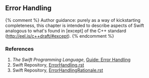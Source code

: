 ---
---

## Error Handling

{% comment %}
Author guidance: purely as a way of kickstarting completeness, this chapter
is intended to describe aspects of Swift analogous to what's found in 
[except] of the C++ standard (http://eel.is/c++draft/#except).
{% endcomment %}

### References

1. *The Swift Programming Language*, [Guide: Error Handling](https://docs.swift.org/swift-book/LanguageGuide/ErrorHandling.html)
1. Swift Repository, [ErrorHandling.rst](https://github.com/apple/swift/blob/master/docs/ErrorHandling.rst)
1. Swift Repository, [ErrorHandlingRationale.rst](https://github.com/apple/swift/blob/master/docs/ErrorHandlingRationale.rst)
